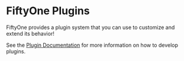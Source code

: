# FiftyOne Plugins

FiftyOne provides a plugin system that you can use to customize and extend its
behavior!

See the [Plugin Documentation](https://voxel51.com/docs/fiftyone/plugins/index.html)
for more information on how to develop plugins.
